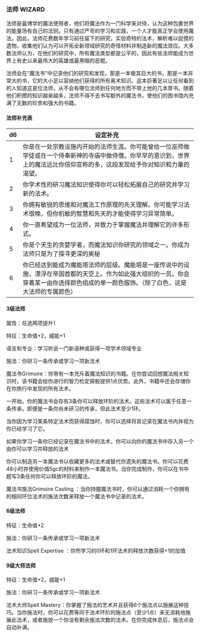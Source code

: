 ### 法师	WIZARD

​		法师是最博学的魔法使用者，他们将魔法作为一门科学来对待，认为这种包裹世界的能量场有自己的法则。只有通过严苛的学习和实践，一个人才能真正学会使用魔法。因此，法师花费数年学习前任留下的研究，实验奇特的法术，解析难以捉摸的遗物，收集他们认为可以开拓全新领域研究的奇怪材料并制造新的魔法效应。大多数法师认为，在他们的研究中，所有魔法类型都是公平的，因此有些法师能成为世界上有史以来最伟大的英雄或最黑暗的恶棍。

​		法师会在“魔法书”中记录他们的研究和发现，那是一本极其巨大的书，那是一本非常大的书，它的大小足以容纳他们获得的所有奥术知识。这本巨著足以让任何看到的人知道这是位法师，从不会有哪位法师到任何地方而不带上他的几本厚书。随着他们积攒的知识越来越多，法师不得不去书写额外的魔法书，使他们的图书馆内充满了无数的珍贵和强大的书籍。

#### 法师补充表

| d6   | 设定补充                                                     |
| ---- | ------------------------------------------------------------ |
| 1    | 你是在一处宗教设施内开始的法师生涯。你可能曾给一位巫师做学徒或在一个侍奉新神的寺庙中做侍僧。你早早的意识到，世界上的魔法远比你信仰宣称的多，这段发现给予你对知识和力量的渴望。 |
| 2    | 你学术性的研习魔法知识使得你可以轻松拓展自己的研究并学习新的法术。 |
| 3    | 你拥有敏锐的思维和对魔法工作原理的先天理解。你可能学习法术很晚，但你机敏的智慧和先天的才能使得学习异常简单。 |
| 4    | 你一直希望成为一位法师，并致力于掌握魔法并理解它的许多形式。 |
| 5    | 你是个天生的贪婪学者，而魔法知识你研究的领域之一。你成为法师只是为了探寻更深的奥秘 |
| 6    | 你已经达到能成为魔能塔法师的层级。魔能塔是一座传说中的设施，漂浮在帝国首都的天空上。作为如此强大组织的一员。你会穿着某一由你选择颜色组成的单一颜色服饰。（除了白色，这是大法师的专属颜色） |

#### 3级法师

属性：任选两项提升1

特征：生命值+2，威能+1

语言和专业：学习听说一门新语种或获得一项学术领域专业

施法：你研习一条传承或学习一项新法术

魔法书Grimoire：你带有一本充斥着魔法知识的书籍。在你尝试回想魔法相关知识时，该书籍会给你进行的智力检定掷骰提供1点优势。此外，书籍中还会存储你在你旅行中发现的所有法术。

​		一开始，你的魔法书会存有3条你可以释放环阶的法术。这些法术可以属于任意一条传承，即便是一条你尚未研习的传承，但此法术至少1环。

​		当你因为学习某条特定法术而获得腐蚀时，你可以选择将其记录在魔法书内并视为你已经学习了它。

​		如果你学习一条你已经记录在魔法书中的法术，你可以向你的魔法书中存入另一个由你可以学习并释放的法术

​		你可以制造另一本魔法书以收藏更多的法术或替代你遗失的魔法书。你可以花费48小时并使用价值5gc的材料来制作一本魔法书。当你完成制作，你可以在书中题写3条任何你可以释放环阶的魔法。

魔法书施法Grimoire Casting ：当你持握魔法书时，你可以通过消耗一个你拥有的相同环位法术的施法次数来释放一个魔法书中记录的法术。

#### 6级法师

特征：生命值+2

施法：你研习一条传承或学习一项新法术

法术知识Spell Expertise ：你所学习的0环和1环法术的释放次数获得+1的加值

#### 9级大师法师

特征：生命值+2，威能+1

施法：你研习一条传承或学习一项新法术

法术大师Spell Mastery：你掌握了施法的艺术并且获得6个施法点以施展这种技巧。当你施法时，你可以花费等同于法术环阶的施法点（至少1点）来无消耗地施展此法术，或者施放一个你没有剩余施法次数的法术。在你完成休息后，施法点会自动补满。